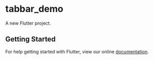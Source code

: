 # tabbar_demo

A new Flutter project.

## Getting Started

For help getting started with Flutter, view our online
[documentation](https://flutter.io/).
